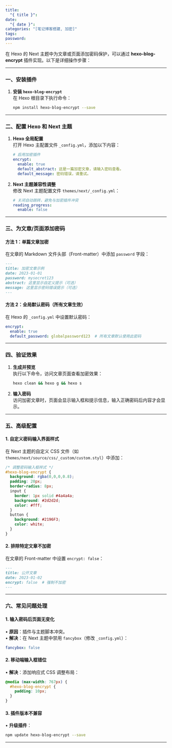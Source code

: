 ```yaml
---
title:
  "{ title }": 
date:
  "{ date }": 
categories: "[笔记博客搭建, 加密]"
tags: 
password:
---
```

在 Hexo 的 Next 主题中为文章或页面添加密码保护，可以通过 **hexo-blog-encrypt** 插件实现。以下是详细操作步骤：

---

### 一、安装插件
1. **安装 `hexo-blog-encrypt`**  
   在 Hexo 根目录下执行命令：
   ```bash
   npm install hexo-blog-encrypt --save
   ```

---

### 二、配置 Hexo 和 Next 主题
1. **Hexo 全局配置**  
   打开 Hexo 主配置文件 `_config.yml`，添加以下内容：
   ```yaml
   # 启用加密插件
   encrypt:
     enable: true
     default_abstract: 这是一篇加密文章，请输入密码查看。
     default_message: 密码错误，请重试。
   ```

2. **Next 主题兼容性调整**  
   修改 Next 主题配置文件 `themes/next/_config.yml`：
   ```yaml
   # 关闭自动跳转，避免与加密插件冲突
   reading_progress:
     enable: false
   ```

---

### 三、为文章/页面添加密码
#### 方法 1：单篇文章加密
在文章的 Markdown 文件头部（Front-matter）中添加 `password` 字段：
```markdown
---
title: 加密文章示例
date: 2023-01-01
password: mysecret123
abstract: 这里显示自定义提示（可选）
message: 这里显示密码错误提示（可选）
---
```

#### 方法 2：全局默认密码（所有文章生效）
在 Hexo 的 `_config.yml` 中设置默认密码：
```yaml
encrypt:
  enable: true
  default_password: globalpassword123  # 所有文章默认使用此密码
```

---

### 四、验证效果
1. **生成并预览**  
   执行以下命令，访问文章页面查看加密效果：
   ```bash
   hexo clean && hexo g && hexo s
   ```
2. **输入密码**  
   访问加密文章时，页面会显示输入框和提示信息，输入正确密码后内容才会显示。

---

### 五、高级配置
#### 1. 自定义密码输入界面样式
在 Next 主题的自定义 CSS 文件（如 `themes/next/source/css/_custom/custom.styl`）中添加：
```css
/* 调整密码输入框样式 */
#hexo-blog-encrypt {
  background: rgba(0,0,0,0.8);
  padding: 20px;
  border-radius: 8px;
  input {
    border: 1px solid #4a4a4a;
    background: #2d2d2d;
    color: #fff;
  }
  button {
    background: #2196F3;
    color: white;
  }
}
```

#### 2. 排除特定文章不加密
在文章的 Front-matter 中设置 `encrypt: false`：
```markdown
---
title: 公开文章
date: 2023-01-02
encrypt: false  # 强制不加密
---
```

---

### 六、常见问题处理
#### 1. 输入密码后页面无变化
• **原因**：插件与主题脚本冲突。  
• **解决**：在 Next 主题中禁用 `fancybox`（修改 `_config.yml`）：
  ```yaml
  fancybox: false
  ```

#### 2. 移动端输入框错位
• **解决**：添加响应式 CSS 调整布局：
  ```css
  @media (max-width: 767px) {
    #hexo-blog-encrypt {
      padding: 10px;
    }
  }
  ```

#### 3. 插件版本不兼容
• **升级插件**：
  ```bash
  npm update hexo-blog-encrypt --save
  ```

---
